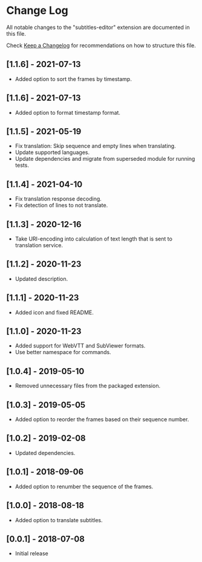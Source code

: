 # Change Log

All notable changes to the "subtitles-editor" extension are documented in this file.

Check [Keep a Changelog](http://keepachangelog.com/) for recommendations on how to structure this file.

## [1.1.6] - 2021-07-13

- Added option to sort the frames by timestamp.

## [1.1.6] - 2021-07-13

- Added option to format timestamp format.

## [1.1.5] - 2021-05-19

- Fix translation: Skip sequence and empty lines when translating.
- Update supported languages.
- Update dependencies and migrate from superseded module for running tests.

## [1.1.4] - 2021-04-10

- Fix translation response decoding.
- Fix detection of lines to not translate.

## [1.1.3] - 2020-12-16

- Take URI-encoding into calculation of text length that is sent to translation service.

## [1.1.2] - 2020-11-23

- Updated description.

## [1.1.1] - 2020-11-23

- Added icon and fixed README.

## [1.1.0] - 2020-11-23

- Added support for WebVTT and SubViewer formats.
- Use better namespace for commands.

## [1.0.4] - 2019-05-10

- Removed unnecessary files from the packaged extension.

## [1.0.3] - 2019-05-05

- Added option to reorder the frames based on their sequence number.

## [1.0.2] - 2019-02-08

- Updated dependencies.

## [1.0.1] - 2018-09-06

- Added option to renumber the sequence of the frames.

## [1.0.0] - 2018-08-18

- Added option to translate subtitles.

## [0.0.1] - 2018-07-08

- Initial release
